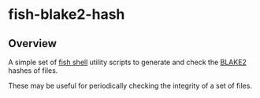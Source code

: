# fish-blake2-hash

## Overview

A simple set of [fish shell](https://github.com/fish-shell/fish-shell) utility
scripts to generate and check the [BLAKE2](https://blake2.net/) hashes of files.

These may be useful for periodically checking the integrity of a set of files.
